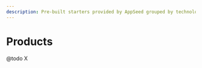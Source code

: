 ```yaml
---
description: Pre-built starters provided by AppSeed grouped by technologies.
---
```


# Products

@todo X

